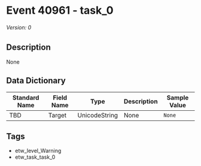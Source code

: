# Event 40961 - task_0
###### Version: 0

## Description
None

## Data Dictionary
|Standard Name|Field Name|Type|Description|Sample Value|
|---|---|---|---|---|
|TBD|Target|UnicodeString|None|`None`|

## Tags
* etw_level_Warning
* etw_task_task_0
